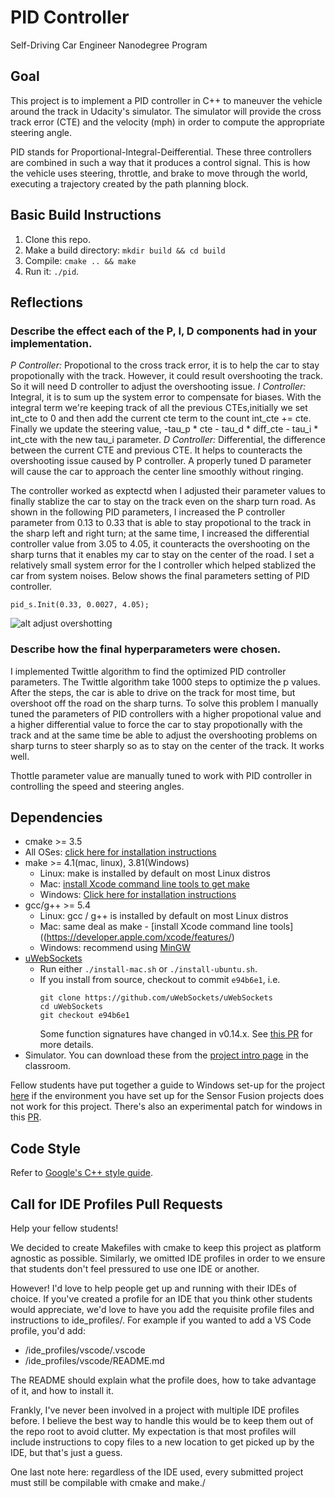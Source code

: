 # PID Controller
Self-Driving Car Engineer Nanodegree Program

## Goal
This project is to implement a PID controller in C++ to maneuver the vehicle around the track in Udacity's simulator. The simulator will provide the cross track error (CTE) and the velocity (mph) in order to compute the appropriate steering angle.

PID stands for Proportional-Integral-Deifferential. These three controllers are combined in such a way that it produces a control signal. This is how the vehicle uses steering, throttle, and brake to move through the world, executing a trajectory created by the path planning block.

## Basic Build Instructions

1. Clone this repo.
2. Make a build directory: `mkdir build && cd build`
3. Compile: `cmake .. && make`
4. Run it: `./pid`. 

## Reflections

### Describe the effect each of the P, I, D components had in your implementation.
*P Controller:* 
Propotional to the cross track error, it is to help the car to stay propotionally with the track. However, it could result overshooting the track. So it will need D controller to adjust the overshooting issue.
*I Controller:* 
Integral, it is to sum up the system error to compensate for biases. With the integral term we're keeping track of all the previous CTEs,initially we set int_cte to 0 and then add the current cte term to the count int_cte += cte. Finally we update the steering value, -tau_p * cte - tau_d * diff_cte - tau_i * int_cte with the new tau_i parameter.
*D Controller:*
Differential, the difference between the current CTE and previous CTE. It helps to counteracts the overshooting issue caused by P controller. A properly tuned D parameter will cause the car to approach the center line smoothly without ringing.

The controller worked as exptectd when I adjusted their parameter values to finally stablize the car to stay on the track even on the sharp turn road. As shown in the following PID parameters, I increased the P controller parameter from 0.13 to 0.33 that is able to stay propotional to the track in the sharp left and right turn; at the same time, I increased the differential controller value from 3.05 to 4.05, it counteracts the overshooting on the sharp turns that it enables my car to stay on the center of the road. I set a relatively small system error for the I controller which helped stablized the car from system noises. Below shows the final parameters setting of PID controller.
```
pid_s.Init(0.33, 0.0027, 4.05);
```
![alt adjust overshotting](https://github.com/zmandyhe/pid-controller/blob/master/pic/left-turn.png)

### Describe how the final hyperparameters were chosen.

I implemented Twittle algorithm to find the optimized PID controller parameters. The Twittle algorithm take 1000 steps to optimize the p values. After the steps, the car is able to drive on the track for most time, but overshoot off the road on the sharp turns. To solve this problem I manually tuned the parameters of PID controllers with a higher propotional value and a higher differential value to force the car to stay propotionally with the track and at the same time be able to adjust the overshooting problems on sharp turns to steer sharply so as to stay on the center of the track. It works well.

Thottle parameter value are manually tuned to work with PID controller in controlling the speed and steering angles.

## Dependencies

* cmake >= 3.5
 * All OSes: [click here for installation instructions](https://cmake.org/install/)
* make >= 4.1(mac, linux), 3.81(Windows)
  * Linux: make is installed by default on most Linux distros
  * Mac: [install Xcode command line tools to get make](https://developer.apple.com/xcode/features/)
  * Windows: [Click here for installation instructions](http://gnuwin32.sourceforge.net/packages/make.htm)
* gcc/g++ >= 5.4
  * Linux: gcc / g++ is installed by default on most Linux distros
  * Mac: same deal as make - [install Xcode command line tools]((https://developer.apple.com/xcode/features/)
  * Windows: recommend using [MinGW](http://www.mingw.org/)
* [uWebSockets](https://github.com/uWebSockets/uWebSockets)
  * Run either `./install-mac.sh` or `./install-ubuntu.sh`.
  * If you install from source, checkout to commit `e94b6e1`, i.e.
    ```
    git clone https://github.com/uWebSockets/uWebSockets 
    cd uWebSockets
    git checkout e94b6e1
    ```
    Some function signatures have changed in v0.14.x. See [this PR](https://github.com/udacity/CarND-MPC-Project/pull/3) for more details.
* Simulator. You can download these from the [project intro page](https://github.com/udacity/self-driving-car-sim/releases) in the classroom.

Fellow students have put together a guide to Windows set-up for the project [here](https://s3-us-west-1.amazonaws.com/udacity-selfdrivingcar/files/Kidnapped_Vehicle_Windows_Setup.pdf) if the environment you have set up for the Sensor Fusion projects does not work for this project. There's also an experimental patch for windows in this [PR](https://github.com/udacity/CarND-PID-Control-Project/pull/3).

## Code Style

Refer to [Google's C++ style guide](https://google.github.io/styleguide/cppguide.html).


## Call for IDE Profiles Pull Requests

Help your fellow students!

We decided to create Makefiles with cmake to keep this project as platform
agnostic as possible. Similarly, we omitted IDE profiles in order to we ensure
that students don't feel pressured to use one IDE or another.

However! I'd love to help people get up and running with their IDEs of choice.
If you've created a profile for an IDE that you think other students would
appreciate, we'd love to have you add the requisite profile files and
instructions to ide_profiles/. For example if you wanted to add a VS Code
profile, you'd add:

* /ide_profiles/vscode/.vscode
* /ide_profiles/vscode/README.md

The README should explain what the profile does, how to take advantage of it,
and how to install it.

Frankly, I've never been involved in a project with multiple IDE profiles
before. I believe the best way to handle this would be to keep them out of the
repo root to avoid clutter. My expectation is that most profiles will include
instructions to copy files to a new location to get picked up by the IDE, but
that's just a guess.

One last note here: regardless of the IDE used, every submitted project must
still be compilable with cmake and make./
